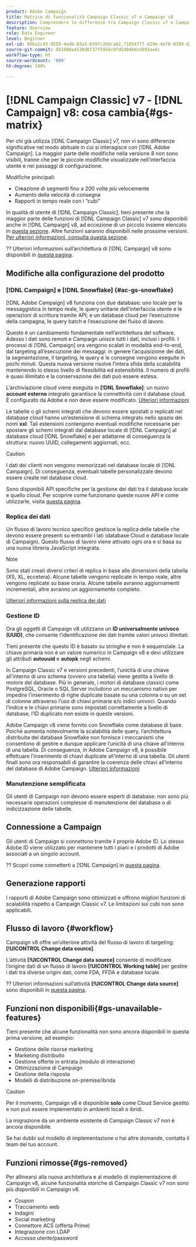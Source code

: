 ```yaml
---
product: Adobe Campaign
title: Matrice di funzionalità Campaign Classic v7 e Campaign v8
description: Comprendere le differenze tra Campaign Classic v7 e Campaign v8
feature: Overview
role: Data Engineer
level: Beginner
exl-id: 00ba1c43-9558-4adb-83a1-6597c2bbca62,7105477f-d29e-4af8-8789-82b4459761b0
source-git-commit: d61888a4536d6f37f5956c8fd5404bdcd893ae6c
workflow-type: ht
source-wordcount: '909'
ht-degree: 100%

---
```


# [!DNL Campaign Classic] v7 - [!DNL Campaign] v8: cosa cambia{#gs-matrix}

Per chi già utilizza [!DNL Campaign Classic] v7, non vi sono differenze significative nel modo abituale in cui si interagisce con [!DNL Adobe Campaign]. La maggior parte delle modifiche nella versione 8 non sono visibili, tranne che per le piccole modifiche visualizzate nell’interfaccia utente e nei passaggi di configurazione.

Modifiche principali:

* Creazione di segmenti fino a 200 volte più velocemente
* Aumento della velocità di consegna
* Rapporti in tempo reale con i “cubi”

In qualità di utente di [!DNL Campaign Classic], tieni presente che la maggior parte delle funzioni di [!DNL Campaign Classic] v7 sono disponibili anche in [!DNL Campaign] v8, ad eccezione di un piccolo insieme elencato in [questa sezione](#gs-removed). Altre funzioni saranno disponibili nelle prossime versioni. [Per ulteriori informazioni, consulta questa sezione](#gs-unavailable-features).

?? Ulteriori informazioni sull’architettura di [!DNL Campaign] v8 sono disponibili in [questa pagina](../dev/architecture.md).

## Modifiche alla configurazione del prodotto

### [!DNL Campaign] e [!DNL Snowflake] {#ac-gs-snowflake}

[!DNL Adobe Campaign] v8 funziona con due database: uno locale per la messaggistica in tempo reale, le query unitarie dell’interfaccia utente e le operazioni di scrittura tramite API; e un database cloud per l’esecuzione della campagna, le query batch e l’esecuzione dei fluiso di lavoro.

Questo è un cambiamento fondamentale nell’architettura del software. Adesso i dati sono remoti e Campaign unisce tutti i dati, inclusi i profili. I processi di [!DNL Campaign] ora vengono scalati in modalità end-to-end, dal targeting all’esecuzione dei messaggi: in genere l’acquisizione dei dati, la segmentazione, il targeting, le query e le consegne vengono eseguite in pochi minuti. Questa nuova versione risolve l’intera sfida della scalabilità mantenendo lo stesso livello di flessibilità ed estensibilità. Il numero di profili è quasi illimitato e la conservazione dei dati può essere estesa.

L’archiviazione cloud viene eseguita in **[!DNL Snowflake]**: un nuovo **account esterno** integrato garantisce la connettività con il database cloud. È configurato da Adobe e non deve essere modificato. [Ulteriori informazioni](../config/external-accounts.md)

Le tabelle o gli schemi integrati che devono essere spostati o replicati nel database cloud hanno un’estensione di schema integrato nello spazio dei nomi **xxl**. Tali estensioni contengono eventuali modifiche necessarie per spostare gli schemi integrati dal database locale di [!DNL Campaign] al database cloud [!DNL Snowflake] e per adattarne di conseguenza la struttura: nuovo UUID, collegamenti aggiornati, ecc.

>[!CAUTION]
>
> I dati dei clienti non vengono memorizzati nel database locale di [!DNL Campaign]. Di conseguenza, eventuali tabelle personalizzate devono essere create nel database cloud.

Sono disponibili API specifiche per la gestione dei dati tra il database locale e quello cloud. Per scoprire come funzionano queste nuove API e come utilizzarle, visita [questa pagina](../dev/new-apis.md).

### Replica dei dati

Un flusso di lavoro tecnico specifico gestisce la replica delle tabelle che devono essere presenti su entrambi i lati (database Cloud e database locale di Campaign). Questo flusso di lavoro viene attivato ogni ora e si basa su una nuova libreria JavaScript integrata.

>[!NOTE]
>
> Sono stati creati diversi criteri di replica in base alle dimensioni della tabella (XS, XL, eccetera).
> Alcune tabelle vengono replicate in tempo reale, altre vengono replicate su base oraria. Alcune tabelle avranno aggiornamenti incrementali, altre avranno un aggiornamento completo.

[Ulteriori informazioni sulla replica dei dati](../config/replication.md)

### Gestione ID

Ora gli oggetti di Campaign v8 utilizzano un **ID universalmente univoco (UUID)**, che consente l’identificazione dei dati tramite valori univoci illimitati.

Tieni presente che questo ID è basato su stringhe e non è sequenziale. La chiave primaria non è un valore numerico in Campaign v8 e devi utilizzare gli attributi **autouuid** e **autopk** negli schemi.

In Campaign Classic v7 e versioni precedenti, l’unicità di una chiave all’interno di uno schema (ovvero una tabella) viene gestita a livello di motore del database. Più in generale, i motori di database classici come PostgreSQL, Oracle o SQL Server includono un meccanismo nativo per impedire l’inserimento di righe duplicate basate su una colonna o su un set di colonne attraverso l’uso di chiavi primarie e/o indici univoci. Quando l’indice e le chiavi primarie sono impostati correttamente a livello di database, l’ID duplicato non esiste in queste versioni.

Adobe Campaign v8 viene fornito con Snowflake come database di base. Poiché aumenta notevolmente la scalabilità delle query, l’architettura distribuita del database Snowflake non fornisce i meccanismi che consentono di gestire e dunque applicare l’unicità di una chiave all’interno di una tabella. Di conseguenza, in Adobe Campaign v8, è possibile effettuare l’inserimento di chiavi duplicate all’interno di una tabella. Gli utenti finali sono ora responsabili di garantire la coerenza delle chiavi all’interno del database di Adobe Campaign. [Ulteriori informazioni](../dev/keys.md)

### Manutenzione semplificata

Gli utenti di Campaign non devono essere esperti di database: non sono più necessarie operazioni complesse di manutenzione del database o di indicizzazione delle tabelle.

## Connessione a Campaign

Gli utenti di Campaign si connettono tramite il proprio Adobe ID. Lo stesso Adobe ID viene utilizzato per mantenere tutti i piani e i prodotti di Adobe associati a un singolo account.

?? Scopri come connetterti a [!DNL Campaign] in [questa pagina](connect.md).

## Generazione rapporti

I rapporti di Adobe Campaign sono ottimizzati e offrono migliori funzioni di scalabilità rispetto a Campaign Classic v7. Le limitazioni sui cubi non sono applicabili.

## Flusso di lavoro {#workflow}

Campaign v8 offre un’ulteriore attività del flusso di lavoro di targeting: **[!UICONTROL Change data source]**.

L’attività **[!UICONTROL Change data source]** consente di modificare l’origine dati di un flusso di lavoro **[!UICONTROL Working table]** per gestire i dati tra diverse origini dati, come FDA, FFDA e database locale.

?? Ulteriori informazioni sull’attività **[!UICONTROL Change data source]** sono disponibili in [questa pagina](../config/workflows.md#change-data-source-activity).

## Funzioni non disponibili{#gs-unavailable-features}

Tieni presente che alcune funzionalità non sono ancora disponibili in questa prima versione, ad esempio:

* Gestione delle risorse marketing
* Marketing distribuito
* Gestione offerte in entrata (modulo di interazione)
* Ottimizzazione di Campaign
* Gestione della risposta
* Modelli di distribuzione on-premise/ibrida

>[!CAUTION]
>
>Per il momento, Campaign v8 è disponibile **solo** come Cloud Service gestito e non può essere implementato in ambienti locali o ibridi.
>
>La migrazione da un ambiente esistente di Campaign Classic v7 non è ancora disponibile.
>
>Se hai dubbi sul modello di implementazione o hai altre domande, contatta il team del tuo account.

## Funzioni rimosse{#gs-removed}

Per allinearsi alla nuova architettura e al modello di implementazione di Campaign v8, alcune funzionalità storiche di Campaign Classic v7 non sono più disponibili in Campaign v8.

* Coupon
* Tracciamento web
* Indagini
* Social marketing
* Connettore ACS (offerta Prime)
* Integrazione con LDAP
* Accesso utente/password
